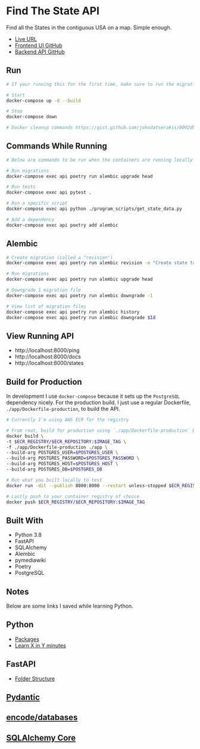 # Find The State API

Find all the States in the contiguous USA on a map. Simple enough.

- [Live URL](https://jolly-murdock-43b71d.netlify.app/)
- [Frontend UI GitHub](https://github.com/johndatserakis/find-the-state-ui)
- [Backend API GitHub](https://github.com/johndatserakis/find-the-state-api)

## Run

```bash
# If your running this for the first time, make sure to run the migrations

# Start
docker-compose up -d --build

# Stop
docker-compose down

# Docker cleanup commands https://gist.github.com/johndatserakis/0002d9aded5778f9d0589a23ce1e08d4
```

## Commands While Running

```bash
# Below are commands to be run when the containers are running locally with docker-comose

# Run migrations
docker-compose exec api poetry run alembic upgrade head

# Run tests
docker-compose exec api pytest .

# Run a specific script
docker-compose exec api python ./program_scripts/get_state_data.py

# Add a dependency
docker-compose exec api poetry add alembic
```

## Alembic

```bash
# Create migration (called a "revision")
docker-compose exec api poetry run alembic revision -m "Create state table"

# Run migrations
docker-compose exec api poetry run alembic upgrade head

# Downgrade 1 migration file
docker-compose exec api poetry run alembic downgrade -1

# View list of migration files
docker-compose exec api poetry run alembic history
docker-compose exec api poetry run alembic downgrade $Id
```

## View Running API

- http://localhost:8000/ping
- http://localhost:8000/docs
- http://localhost:8000/states

## Build for Production

In development I use `docker-compose` because it sets up the `PostgreSQL` dependency nicely. For the production build, I just use a regular Dockerfile, `./app/Dockerfile-production`, to build the API.

```bash
# Currently I'm using AWS ECR for the registry

# From root, build for production using `./app/Dockerfile-production` Dockerfile
docker build \
-t $ECR_REGISTRY/$ECR_REPOSITORY:$IMAGE_TAG \
-f ./app/Dockerfile-production ./app \
--build-arg POSTGRES_USER=$POSTGRES_USER \
--build-arg POSTGRES_PASSWORD=$POSTGRES_PASSWORD \
--build-arg POSTGRES_HOST=$POSTGRES_HOST \
--build-arg POSTGRES_DB=$POSTGRES_DB

# Run what you built locally to test
docker run -dit --publish 8000:8000 --restart unless-stopped $ECR_REGISTRY/$ECR_REPOSITORY:$IMAGE_TAG

# Lastly push to your container registry of choice
docker push $ECR_REGISTRY/$ECR_REPOSITORY:$IMAGE_TAG
```

## Built With

- Python 3.8
- FastAPI
- SQLAlchemy
- Alembic
- pymediawiki
- Poetry
- PostgreSQL

## Notes

Below are some links I saved while learning Python.

## Python

- [Packages](https://docs.python.org/3/tutorial/modules.html#packages)
- [Learn X in Y minutes](https://learnxinyminutes.com/docs/python/)

## FastAPI

- [Folder Structure](https://fastapi.tiangolo.com/tutorial/bigger-applications/)

## [Pydantic](https://pydantic-docs.helpmanual.io/usage/types/)

## [encode/databases](https://github.com/encode/databases)

## [SQLAlchemy Core](https://docs.sqlalchemy.org/en/14/core/tutorial.html)
